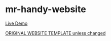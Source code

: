 # mr-handy-website
[Live Demo](https://droidhazard.github.io/mr-handy-website/] )   

[ORIGINAL WEBSITE TEMPLATE unless changed](https://mrhandy.cymolthemes.com/electrician/)
